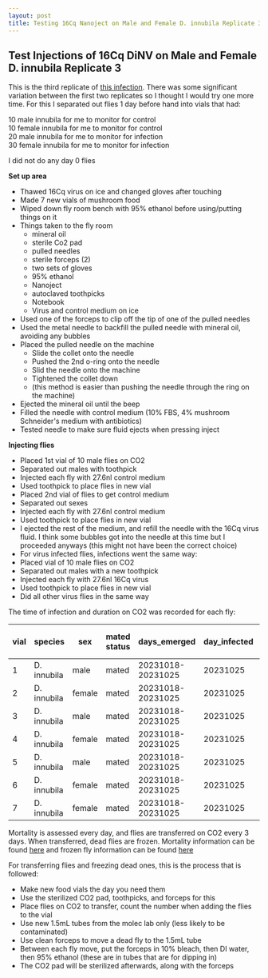 ```yaml
---
layout: post
title: Testing 16Cq Nanoject on Male and Female D. innubila Replicate 3
---
```


## Test Injections of 16Cq DiNV on Male and Female D. innubila Replicate 3

This is the third replicate of [this infection](https://meschedl.github.io/Unckless-Lab-Notebook-Maggie/2023/09/27/male-female-nanojet-test.html). There was some significant variation between the first two replicates so I thought I would try one more time. 
For this I separated out flies 1 day before hand into vials that had:

10 male innubila for me to monitor for control  
10 female innubila for me to monitor for control  
20 male innubila for me to monitor for infection        
30 female innubila for me to monitor for infection    

I did not do any day 0 flies

**Set up area**
- Thawed 16Cq virus on ice and changed gloves after touching 
- Made 7 new vials of mushroom food 
- Wiped down fly room bench with 95% ethanol before using/putting things on it
- Things taken to the fly room 
    - mineral oil
    - sterile Co2 pad
    - pulled needles
    - sterile forceps (2)
    - two sets of gloves
    - 95% ethanol
    - Nanoject 
    - autoclaved toothpicks
    - Notebook
    - Virus and control medium on ice 
- Used one of the forceps to clip off the tip of one of the pulled needles
- Used the metal needle to backfill the pulled needle with mineral oil, avoiding any bubbles 
- Placed the pulled needle on the machine
    - Slide the collet onto the needle
    - Pushed the 2nd o-ring onto the needle
    - Slid the needle onto the machine 
    - Tightened the collet down 
    - (this method is easier than pushing the needle through the ring on the machine)
- Ejected the mineral oil until the beep
- Filled the needle with control medium (10% FBS, 4% mushroom Schneider's medium with antibiotics)
- Tested needle to make sure fluid ejects when pressing inject 

**Injecting flies**
- Placed 1st vial of 10 male flies on CO2
- Separated out males with toothpick
- Injected each fly with 27.6nl control medium 
- Used toothpick to place flies in new vial 
- Placed 2nd vial of flies to get control medium
- Separated out sexes
- Injected each fly with 27.6nl control medium 
- Used toothpick to place flies in new vial  
- I ejected the rest of the medium, and refill the needle with the 16Cq virus fluid. I think some bubbles got into the needle at this time but I proceeded anyways (this might not have been the correct choice)
- For virus infected flies, infections went the same way:
- Placed vial of 10 male flies on CO2
- Separated out males with a new toothpick
- Injected each fly with 27.6nl 16Cq virus
- Used toothpick to place flies in new vial 
- Did all other virus flies in the same way

The time of infection and duration on CO2 was recorded for each fly:

| vial | species     | sex    | mated status | days_emerged      | day_infected | age_infected | treatment | volume | time | time on CO2 | original_N_number |
|------|-------------|--------|--------------|-------------------|--------------|--------------|-----------|--------|------|-------------|-------------------|
| 1    | D. innubila | male   | mated        | 20231018-20231025 | 20231025     | 5-7 days     | CCM       | 27.6nl | 1:32 | 6min        | 9                 |
| 2    | D. innubila | female | mated        | 20231018-20231025 | 20231025     | 5-7 days     | CCM       | 27.6nl | 1:38 | 6min        | 10                |
| 3    | D. innubila | male   | mated        | 20231018-20231025 | 20231025     | 5-7 days     | 16Cq DiNV | 27.6nl | 1:50 | 6min        | 10                |
| 4    | D. innubila | female | mated        | 20231018-20231025 | 20231025     | 5-7 days     | 16Cq DiNV | 27.6nl | 1:56 | 8min        | 10                |
| 5    | D. innubila | male   | mated        | 20231018-20231025 | 20231025     | 5-7 days     | 16Cq DiNV | 27.6nl | 2:02 | 6min        | 10                |
| 6    | D. innubila | female | mated        | 20231018-20231025 | 20231025     | 5-7 days     | 16Cq DiNV | 27.6nl | 2:09 | 7min        | 10                |
| 7    | D. innubila | female | mated        | 20231018-20231025 | 20231025     | 5-7 days     | 16Cq DiNV | 27.6nl | 2:14 | 6min        | 10                |

Mortality is assessed every day, and flies are transferred on CO2 every 3 days. When transferred, dead flies are frozen. Mortality information can be found [here](https://docs.google.com/spreadsheets/d/1aHF4P3zhhzMX8XxJtg_PhWry_5Vi9goZ8-EEnJoAbIg/edit#gid=0) and frozen fly information can be found [here](https://docs.google.com/spreadsheets/d/1PxnUC6h4mZvBNxIkL2AY7DQhdchZCQ8l_nLm340fS4w/edit#gid=0)

For transferring flies and freezing dead ones, this is the process that is followed:

- Make new food vials the day you need them 
- Use the sterilized CO2 pad, toothpicks, and forceps for this 
- Place flies on CO2 to transfer, count the number when adding the flies to the vial
- Use new 1.5mL tubes from the molec lab only (less likely to be contaminated)
- Use clean forceps to move a dead fly to the 1.5mL tube 
- Between each fly move, put the forceps in 10% bleach, then DI water, then 95% ethanol (these are in tubes that are for dipping in)
- The CO2 pad will be sterilized afterwards, along with the forceps 